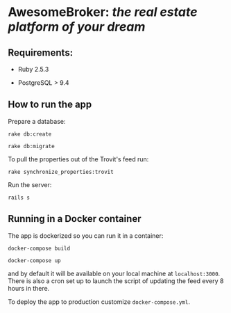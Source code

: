 # AwesomeBroker: *the real estate platform of your dream*

Requirements:
------------------
* Ruby 2.5.3
    
* PostgreSQL > 9.4

How to run the app
------------------
Prepare a database:

    rake db:create

    rake db:migrate

To pull the properties out of the Trovit's feed run:

    rake synchronize_properties:trovit

Run the server:

    rails s


Running in a Docker container
-----------------------------
The app is dockerized so you can run it in a container:

    docker-compose build

    docker-compose up

and by default it will be available on your local machine at `localhost:3000`.
There is also a cron set up to launch the script of updating the feed every 8 hours in there.

To deploy the app to production customize `docker-compose.yml`.
